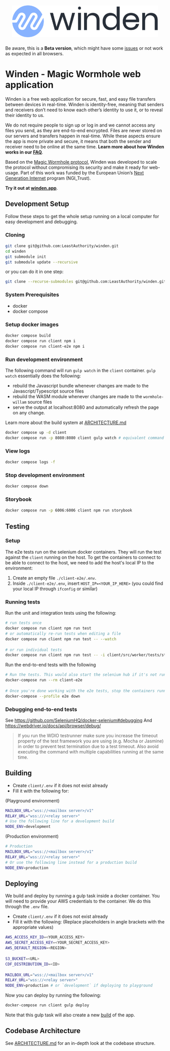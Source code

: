 <h1 align="center">
  <a href="https://winden.app" target=_blank><img src="https://raw.githubusercontent.com/LeastAuthority/winden/main/client/src/public/LA_Winden_HorizontalLogo_Color.svg" height="100" alt="Winden Logo"></a>
</h1>

Be aware, this is a **Beta version**, which might have some [issues](https://winden.app/faq) or not work as expected in all browsers.

# Winden - Magic Wormhole web application

Winden is a free web application for secure, fast, and easy file transfers between devices in real-time. Winden is identity-free, meaning that senders and receivers don’t need to know each other’s identity to use it, or to reveal their identity to us.

We do not require people to sign up or log in and we cannot access any files you send, as they are end-to-end encrypted. Files are never stored on our servers and transfers happen in real-time. While these aspects ensure the app is more private and secure, it means that both the sender and receiver need to be online at the same time. **Learn more about how Winden works in our [FAQ](https://winden.app/faq)**.

Based on the [Magic Wormhole protocol](https://magic-wormhole.readthedocs.io/), Winden was developed to scale the protocol without compromising its security and make it ready for web-usage. Part of this work was funded by the European Union’s [Next Generation Internet](https://www.ngi.eu/) program (NGI_Trust).

**Try it out at [winden.app](https://winden.app)**.

## Development Setup

Follow these steps to get the whole setup running on a local computer for easy development and debugging.

### Cloning

```sh
git clone git@github.com:LeastAuthority/winden.git
cd winden
git submodule init
git submodule update --recursive
```

or you can do it in one step:

```sh
git clone --recurse-submodules git@github.com:LeastAuthority/winden.git
```

### System Prerequisites

- docker
- docker compose

### Setup docker images

```sh
docker compose build
docker compose run client npm i
docker compose run client-e2e npm i
```

### Run development environment

The following command will run `gulp watch` in the `client` container. `gulp watch` essentially does the following:

- rebuild the Javascript bundle whenever changes are made to the Javascript/Typescript source files
- rebuild the WASM module whenever changes are made to the `wormhole-willam` source files
- serve the output at localhost:8080 and automatically refresh the page on any change.

Learn more about the build system at [ARCHITECTURE.md](ARCHITECTURE.md#build-process)

```sh
docker compose up -d client
docker compose run -p 8080:8080 client gulp watch # equivalent command
```

### View logs

```sh
docker compose logs -f
```

### Stop development environment

```sh
docker compose down
```

### Storybook

```sh
docker compose run -p 6006:6006 client npm run storybook
```

## Testing

### Setup

The e2e tests run on the selenium docker containers. They will run the test against the `client` running on the host.
To get the containers to connect to be able to connect to the host, we need to add the host's local IP to the environment:

1. Create an empty file `./client-e2e/.env`.
2. Inside `./client-e2e/.env`, insert `HOST_IP=<YOUR_IP_HERE>` (you could find your local IP through `ifconfig` or similar)

### Running tests

Run the unit and integration tests using the following:

```sh
# run tests once
docker compose run client npm run test
# or automatically re-run tests when editing a file
docker compose run client npm run test -- --watch

# or run individual tests
docker compose run client npm run test -- -i client/src/worker/tests/streaming.test.ts
```

Run the end-to-end tests with the following

```sh
# Run the tests. This would also start the selenium hub if it's not running yet.
docker-compose run --rm client-e2e

# Once you're done working with the e2e tests, stop the containers running the selenium hub.
docker-compose --profile e2e down
```

### Debugging end-to-end tests

See https://github.com/SeleniumHQ/docker-selenium#debugging
And https://webdriver.io/docs/api/browser/debug/

> If you run the WDIO testrunner make sure you increase the timeout property of the test framework you are using (e.g. Mocha or Jasmine) in order to prevent test termination due to a test timeout. Also avoid executing the command with multiple capabilities running at the same time.

## Building

- Create `client/.env` if it does not exist already
- Fill it with the following for:

(Playground environment)
```sh
MAILBOX_URL="wss://<mailbox server>/v1"
RELAY_URL="wss:///<relay server>"
# Use the following line for a development build
NODE_ENV=development
```

(Production environment)
```sh
# Production
MAILBOX_URL="wss://<mailbox server>/v1"
RELAY_URL="wss:///<relay server>"
# Or use the following line instead for a production build
NODE_ENV=production
```

## Deploying

We build and deploy by running a gulp task inside a docker container. You will need to provide your AWS credentials to the container. We do this through the `.env` file.

- Create `client/.env` if it does not exist already
- Fill it with the following: (Replace placeholders in angle brackets with the appropriate values)

```sh
AWS_ACCESS_KEY_ID=<YOUR_ACCESS_KEY>
AWS_SECRET_ACCESS_KEY=<YOUR_SECRET_ACCESS_KEY>
AWS_DEFAULT_REGION=<REGION>

S3_BUCKET=<URL>
CDF_DISTRIBUTION_ID=<ID>

MAILBOX_URL="wss://<mailbox server>/v1"
RELAY_URL="wss://<relay server>"
NODE_ENV=production # or `development` if deploying to playground
```

Now you can deploy by running the following:

```sh
docker-compose run client gulp deploy
```

Note that this gulp task will also create a new [build](#building) of the app.

## Codebase Architecture

See [ARCHITECTURE.md](/ARCHITECTURE.md) for an in-depth look at the codebase structure.
